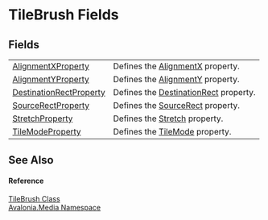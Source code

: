 # TileBrush Fields




## Fields
<table>
<tr>
<td><a href="F_Avalonia_Media_TileBrush_AlignmentXProperty">AlignmentXProperty</a></td>
<td>Defines the <a href="P_Avalonia_Media_TileBrush_AlignmentX">AlignmentX</a> property.</td>
</tr>
<tr>
<td><a href="F_Avalonia_Media_TileBrush_AlignmentYProperty">AlignmentYProperty</a></td>
<td>Defines the <a href="P_Avalonia_Media_TileBrush_AlignmentY">AlignmentY</a> property.</td>
</tr>
<tr>
<td><a href="F_Avalonia_Media_TileBrush_DestinationRectProperty">DestinationRectProperty</a></td>
<td>Defines the <a href="P_Avalonia_Media_TileBrush_DestinationRect">DestinationRect</a> property.</td>
</tr>
<tr>
<td><a href="F_Avalonia_Media_TileBrush_SourceRectProperty">SourceRectProperty</a></td>
<td>Defines the <a href="P_Avalonia_Media_TileBrush_SourceRect">SourceRect</a> property.</td>
</tr>
<tr>
<td><a href="F_Avalonia_Media_TileBrush_StretchProperty">StretchProperty</a></td>
<td>Defines the <a href="P_Avalonia_Media_TileBrush_Stretch">Stretch</a> property.</td>
</tr>
<tr>
<td><a href="F_Avalonia_Media_TileBrush_TileModeProperty">TileModeProperty</a></td>
<td>Defines the <a href="P_Avalonia_Media_TileBrush_TileMode">TileMode</a> property.</td>
</tr>
</table>

## See Also


#### Reference
<a href="T_Avalonia_Media_TileBrush">TileBrush Class</a>  
<a href="N_Avalonia_Media">Avalonia.Media Namespace</a>  
